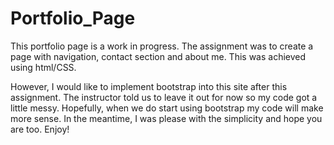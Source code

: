# Portfolio_Page

This portfolio page is a work in progress. The assignment was to create a page with navigation, contact section and about me. This was achieved using html/CSS. 


However, I would like to implement bootstrap into this site after this assignment. The instructor told us to leave it out for now so my code got a little messy. Hopefully, when we do start using bootstrap my code will make more sense. In the meantime, I was please with the simplicity and hope you are too. Enjoy!